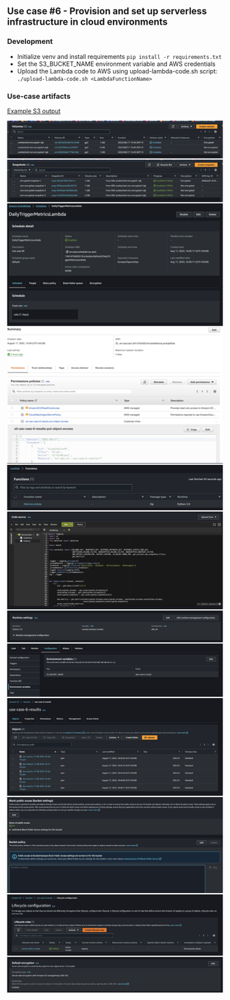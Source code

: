 ## Use case #6 - Provision and set up serverless infrastructure in cloud environments

### Development
* Initialize venv and install requirements ```pip install -r requirements.txt```
* Set the S3_BUCKET_NAME environment variable and AWS credentials
* Upload the Lambda code to AWS using upload-lambda-code.sh script: ```./upload-lambda-code.sh <LambdaFunctionName>```

### Use-case artifacts
[Example S3 output](readme-assets/ebs-metrics-17-08-2023-16-33-24.json)

![EBS volumes](readme-assets/ebs-volumes.png)
![EBS snapshots](readme-assets/ebs-snapshots.png)
![EventBridge schedule (daily)](readme-assets/event-bridge-schedule.png)
![Lambda IAM Role](readme-assets/lambda-role.png)
![Lambda](readme-assets/lambda-overview.png)
![Lambda](readme-assets/lambda-code.png)
![Lambda](readme-assets/lambda-runtime-settings.png)
![Lambda](readme-assets/lambda-configuration.png)
![S3 Bucket](readme-assets/s3-content.png)
![S3 Bucket](readme-assets/s3-access.png)
![S3 Bucket](readme-assets/s3-lifecycle.png)
![S3 Bucket](readme-assets/s3-sse.png)
